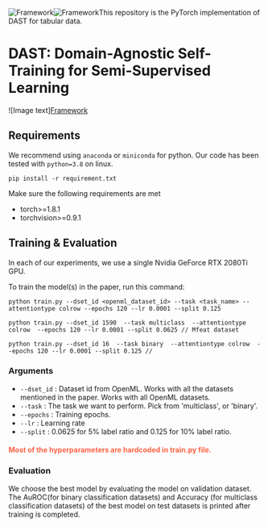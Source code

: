 ![Framework](https://github.com/anonymous202301/AFtab/assets/123537384/5649ebb3-243c-420d-a1a3-545707bdf42d)![Framework](https://github.com/anonymous202301/AFtab/assets/123537384/fc598707-83ba-439a-a4d9-e28722df4da0)This repository is the  PyTorch implementation of DAST for tabular data.

# DAST: Domain-Agnostic Self-Training for Semi-Supervised Learning


![Image text][Framework](img/Framework.jpg)



## Requirements

We recommend using `anaconda` or `miniconda` for python. Our code has been tested with `python=3.8` on linux.

```
pip install -r requirement.txt
```

Make sure the following requirements are met

* torch>=1.8.1
* torchvision>=0.9.1


## Training & Evaluation

In each of our experiments, we use a single Nvidia GeForce RTX 2080Ti GPU.


To train the model(s) in the paper, run this command:

```
python train.py --dset_id <openml_dataset_id> --task <task_name> --attentiontype colrow --epochs 120 --lr 0.0001 --split 0.125
```

```
python train.py --dset_id 1590  --task multiclass  --attentiontype colrow  --epochs 120 --lr 0.0001 --split 0.0625 // Mfeat dataset

python train.py --dset_id 16  --task binary  --attentiontype colrow  --epochs 120 --lr 0.0001 --split 0.125 // 
```

### Arguments
* `--dset_id` : Dataset id from OpenML. Works with all the datasets mentioned in the paper. Works with all OpenML datasets.
* `--task` : The task we want to perform. Pick from 'multiclass', or 'binary'.
* `--epochs` : Training epochs.
* `--lr` : Learning rate
* `--split` : 0.0625 for 5% label ratio and 0.125 for 10% label ratio.

#### <span style="color:Tomato">Most of the hyperparameters are hardcoded in train.py file.</span>

### Evaluation

We choose the best model by evaluating the model on validation dataset. The AuROC(for binary classification datasets) and  Accuracy (for multiclass classification datasets) of the best model on test datasets is printed after training is completed.




